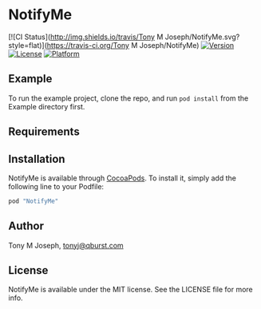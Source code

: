 # NotifyMe

[![CI Status](http://img.shields.io/travis/Tony M Joseph/NotifyMe.svg?style=flat)](https://travis-ci.org/Tony M Joseph/NotifyMe)
[![Version](https://img.shields.io/cocoapods/v/NotifyMe.svg?style=flat)](http://cocoapods.org/pods/NotifyMe)
[![License](https://img.shields.io/cocoapods/l/NotifyMe.svg?style=flat)](http://cocoapods.org/pods/NotifyMe)
[![Platform](https://img.shields.io/cocoapods/p/NotifyMe.svg?style=flat)](http://cocoapods.org/pods/NotifyMe)

## Example

To run the example project, clone the repo, and run `pod install` from the Example directory first.

## Requirements

## Installation

NotifyMe is available through [CocoaPods](http://cocoapods.org). To install
it, simply add the following line to your Podfile:

```ruby
pod "NotifyMe"
```

## Author

Tony M Joseph, tonyj@qburst.com

## License

NotifyMe is available under the MIT license. See the LICENSE file for more info.
